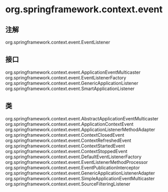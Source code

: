 # org.springframework.context.event

## 注解

org.springframework.context.event.EventListener

## 接口

org.springframework.context.event.ApplicationEventMulticaster
org.springframework.context.event.EventListenerFactory
org.springframework.context.event.GenericApplicationListener
org.springframework.context.event.SmartApplicationListener

## 类

org.springframework.context.event.AbstractApplicationEventMulticaster
org.springframework.context.event.ApplicationContextEvent
org.springframework.context.event.ApplicationListenerMethodAdapter
org.springframework.context.event.ContextClosedEvent
org.springframework.context.event.ContextRefreshedEvent
org.springframework.context.event.ContextStartedEvent
org.springframework.context.event.ContextStoppedEvent
org.springframework.context.event.DefaultEventListenerFactory
org.springframework.context.event.EventListenerMethodProcessor
org.springframework.context.event.EventPublicationInterceptor
org.springframework.context.event.GenericApplicationListenerAdapter
org.springframework.context.event.SimpleApplicationEventMulticaster
org.springframework.context.event.SourceFilteringListener




